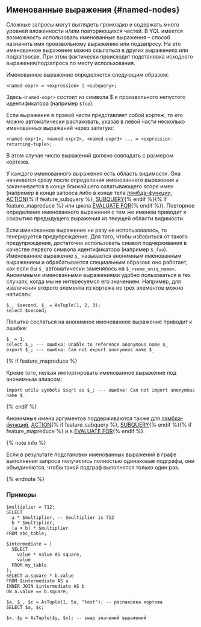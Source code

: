 ## Именованные выражения {#named-nodes}

Сложные запросы могут выглядеть громоздко и содержать много уровней вложенности и/или повторяющихся частей. В YQL имеется возможность использовать именованные выражения – способ назначить имя произвольному выражению или подзапросу. На это именованное выражение можно ссылаться в других выражениях или подзапросах. При этом фактически происходит подстановка исходного выражения/подзапроса по месту использования.

Именованное выражение определяется следующим образом:
```
<named-expr> = <expression> | <subquery>;
```
Здесь `<named-expr>` состоит из символа $ и произвольного непустого идентификатора (например `$foo`).

Если выражение в правой части представляет собой кортеж, то его можно автоматически распаковать, указав в левой части несколько именованных выражений через запятую:
```
<named-expr1>, <named-expr2>, <named-expr3> ... = <expression-returning-tuple>;
```
В этом случае число выражений должно совпадать с размером кортежа.

У каждого именованного выражения есть область видимости. Она начинается сразу после определения именованного выражения и заканчивается в конце ближайшего охватывающего scope имен (например в конце запроса либо в конце тела [лямбда-функции](../../../syntax/expressions.md#lambda), [ACTION](../../action.md#define-action){% if feature_subquery %}, [SUBQUERY](../../subquery.md#define-subquery){% endif %}{% if feature_mapreduce %} или цикла [EVALUATE FOR](../../action.md#evaluate-for){% endif %}).
Повторное определение именованного выражения с тем же именем приводит к сокрытию предыдущего выражения из текущей области видимости.

Если именованное выражение ни разу не использовалось, то генерируется предупреждение. Для того, чтобы избавиться от такого предупреждения, достаточно использовать символ подчеркивания в качестве первого символа идентификатора (например `$_foo`).
Именованное выражение `$_` называется анонимным именованным выражением и обрабатывается специальным образом: оно работает, как если бы `$_` автоматически заменялось на `$_<some_uniq_name>`.
Анонимными именованными выражениями удобно пользоваться в тех случаях, когда мы не интересуемся его значением. Например, для извлечения второго элемента из кортежа из трех элементов можно написать:

```yql
$_, $second, $_ = AsTuple(1, 2, 3);
select $second;
```

Попытка сослаться на анонимное именованное выражение приводит к ошибке:

```yql
$_ = 1;
select $_; --- ошибка: Unable to reference anonymous name $_
export $_; --- ошибка: Can not export anonymous name $_
```

{% if feature_mapreduce %}

Кроме того, нельзя импортировать именованное выражение под анонимным алиасом:

```yql
import utils symbols $sqrt as $_; --- ошибка: Can not import anonymous name $_
```

{% endif %}

Анонимные имена аргументов поддерживаются также для [лямбда-функций](../../../syntax/expressions.md#lambda), [ACTION](../../action.md#define-action){% if feature_subquery %}, [SUBQUERY](../../subquery.md#define-subquery){% endif %}{% if feature_mapreduce %} и в [EVALUATE FOR](../../action.md#evaluate-for){% endif %}.

{% note info %}

Если в результате подстановки именованных выражений в графе выполнения запроса получились полностью одинаковые подграфы, они объединяются, чтобы такой подграф выполнялся только один раз.

{% endnote %}

### Примеры

```yql
$multiplier = 712;
SELECT
  a * $multiplier, -- $multiplier is 712
  b * $multiplier,
  (a + b) * $multiplier
FROM abc_table;
```

```yql
$intermediate = (
  SELECT
    value * value AS square,
    value
  FROM my_table
);
SELECT a.square * b.value
FROM $intermediate AS a
INNER JOIN $intermediate AS b
ON a.value == b.square;
```

```yql
$a, $_, $c = AsTuple(1, 5u, "test"); -- распаковка кортежа
SELECT $a, $c;
```

```yql
$x, $y = AsTuple($y, $x); -- swap значений выражений
```
